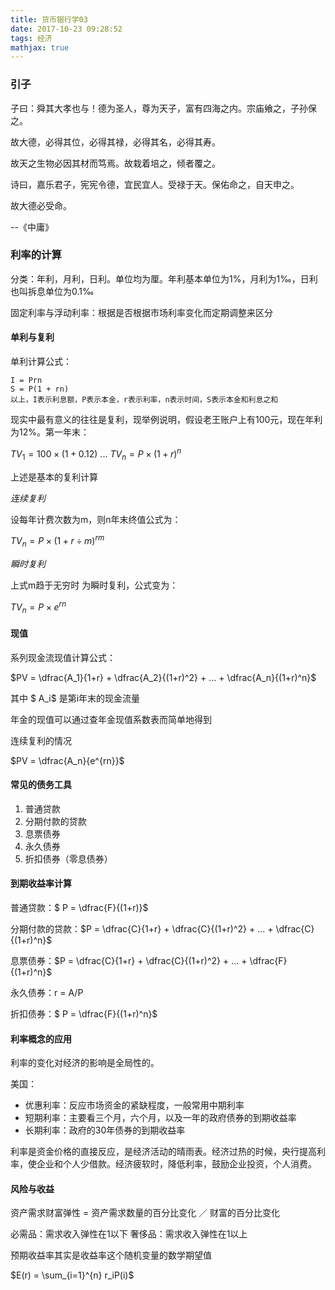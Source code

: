 ```yaml
---
title: 货币银行学03
date: 2017-10-23 09:28:52
tags: 经济
mathjax: true
---
```

### 引子

子曰：舜其大孝也与！德为圣人，尊为天子，富有四海之内。宗庙飨之，子孙保之。

故大德，必得其位，必得其禄，必得其名，必得其寿。

故天之生物必因其材而笃焉。故栽着培之，倾者覆之。

诗曰，嘉乐君子，宪宪令德，宜民宜人。受禄于天。保佑命之，自天申之。

故大德必受命。

--《中庸》

### 利率的计算

分类：年利，月利，日利。单位均为厘。年利基本单位为1%，月利为1‰，日利也叫拆息单位为0.1‰

固定利率与浮动利率：根据是否根据市场利率变化而定期调整来区分

#### 单利与复利

单利计算公式：
```
I = Prn
S = P(1 + rn)
以上，I表示利息额，P表示本金，r表示利率，n表示时间，S表示本金和利息之和
```
现实中最有意义的往往是复利，现举例说明，假设老王账户上有100元，现在年利为12%。第一年末：

$TV_1 = 100 \times(1 +0.12)$
...
$TV_n =P \times(1 +r)^n$

上述是基本的复利计算

*连续复利*

设每年计费次数为m，则n年末终值公式为：

$TV_n =P \times(1 +r\div m)^{rm}$

*瞬时复利*

上式m趋于无穷时 为瞬时复利，公式变为：

$TV_n =P \times e^{rn}$

#### 现值

系列现金流现值计算公式：

$PV = \dfrac{A_1}{1+r} + \dfrac{A_2}{(1+r)^2} + ... + \dfrac{A_n}{(1+r)^n}$

其中 $ A_i$ 是第i年末的现金流量

年金的现值可以通过查年金现值系数表而简单地得到

连续复利的情况

$PV = \dfrac{A_n}{e^{rn}}$



#### 常见的债务工具

1. 普通贷款
2. 分期付款的贷款
3. 息票债券
4. 永久债券
5. 折扣债券（零息债券）

#### 到期收益率计算

普通贷款：$ P = \dfrac{F}{(1+r)}$

分期付款的贷款：$P = \dfrac{C}{1+r} + \dfrac{C}{(1+r)^2} + ... + \dfrac{C}{(1+r)^n}$

息票债券：$P = \dfrac{C}{1+r} + \dfrac{C}{(1+r)^2} + ... + \dfrac{F}{(1+r)^n}$

永久债券：r = A/P

折扣债券：$ P = \dfrac{F}{(1+r)^n}$

#### 利率概念的应用

利率的变化对经济的影响是全局性的。

美国：

- 优惠利率：反应市场资金的紧缺程度，一般常用中期利率
- 短期利率：主要看三个月，六个月，以及一年的政府债券的到期收益率
- 长期利率：政府的30年债券的到期收益率

利率是资金价格的直接反应，是经济活动的晴雨表。经济过热的时候，央行提高利率，使企业和个人少借款。经济疲软时，降低利率，鼓励企业投资，个人消费。

#### 风险与收益

资产需求财富弹性 = 资产需求数量的百分比变化 ／ 财富的百分比变化

必需品：需求收入弹性在1以下
奢侈品：需求收入弹性在1以上

预期收益率其实是收益率这个随机变量的数学期望值

$E(r) = \sum_{i=1}^{n} r_iP(i)$







